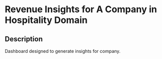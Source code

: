 # Revenue Insights for A Company in Hospitality Domain

## Description
Dashboard designed to generate insights for company.
